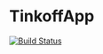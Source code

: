 # TinkoffApp
[![Build Status](https://travis-ci.org/rokymiel/TinkoffApp.svg?branch=HomeWork13)](https://travis-ci.org/rokymiel/TinkoffApp)

